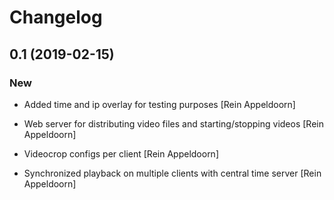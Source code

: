 # Changelog

## 0.1 (2019-02-15)

### New

* Added time and ip overlay for testing purposes [Rein Appeldoorn]

* Web server for distributing video files and starting/stopping videos [Rein Appeldoorn]

* Videocrop configs per client [Rein Appeldoorn]

* Synchronized playback on multiple clients with central time server [Rein Appeldoorn]
